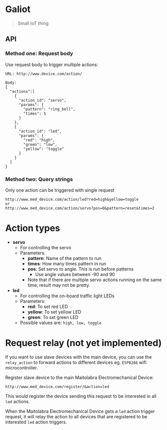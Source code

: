 # Galiot
> Small IoT thing

## API

### Method one: Request body

Use request body to trigger multiple actions:

```
URL: http://www.device.com/action/

Body:
{
  "actions":[
    {
      "action_id": "servo",
      "params": {
        "pattern": "ring_bell",
        "times": 5
      }
    },
    {
      "action_id": "led",
      "params": {
        "red": "high",
        "green": "low",
        "yellow": "toggle"
      }
    }
  ]
}
```

### Method two: Query strings

Only one action can be triggered with single request

```
http://www.med_device.com/action/led?red=high&yellow=toggle
or
http://www.med_device.com/action/servo?pos=0&pattern=reset&times=2
```

# Action types
  - **servo**
    - For controlling the servo
    - Parameters:
      - **pattern**: Name of the pattern to run
      - **times**: How many times pattern in run
      - **pos**: Set servo to angle. This is run before patterns
        - Use angle values between -90 and 90
      - Note that if there are multiple servo actions running on the same time, result may not be pretty.
  - **led**
    - For controlling the on-board traffic light LEDs
    - Parameters:
      - **red**: To set red LED
      - **yellow**: To set yellow LED
      - **green**: To set green LED
    - Possible values are: `high, low, toggle`

# Request relay (not yet implemented)

If you want to use slave devices with the main device, you can use the `relay_action` to forward actions to different devices eg. `ESP8266` wifi microcontroller.

Register slave device to the main Maitolabra Electromechanical Device:

```
http://www.med_device.com/register/&action=led
```

This would register the device sending this request to be interested in all `led` actions.

When the Maitolabra Electromechanical Device gets a `led` action trigger request, it will relay the action to all devices that are registered to be interested `led` action triggers.

